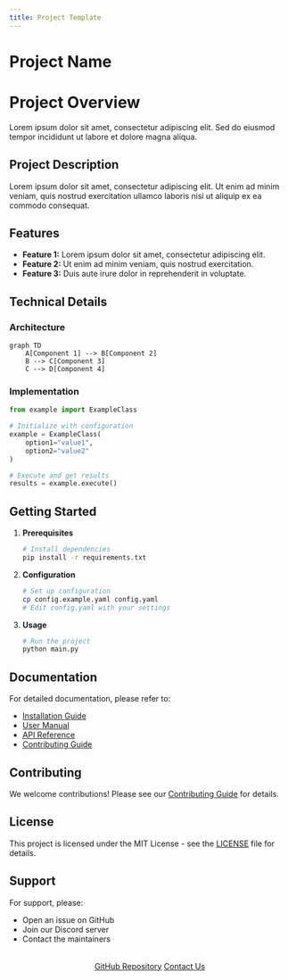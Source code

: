 ```yaml
---
title: Project Template
---
```


# Project Name

<div class="hero">
  <h1>Project Overview</h1>
  <p>Lorem ipsum dolor sit amet, consectetur adipiscing elit. Sed do eiusmod tempor incididunt ut labore et dolore magna aliqua.</p>
</div>

## Project Description

Lorem ipsum dolor sit amet, consectetur adipiscing elit. Ut enim ad minim veniam, quis nostrud exercitation ullamco laboris nisi ut aliquip ex ea commodo consequat.

## Features

- **Feature 1:** Lorem ipsum dolor sit amet, consectetur adipiscing elit.
- **Feature 2:** Ut enim ad minim veniam, quis nostrud exercitation.
- **Feature 3:** Duis aute irure dolor in reprehenderit in voluptate.

## Technical Details

### Architecture

```mermaid
graph TD
    A[Component 1] --> B[Component 2]
    B --> C[Component 3]
    C --> D[Component 4]
```

### Implementation

```python
from example import ExampleClass

# Initialize with configuration
example = ExampleClass(
    option1="value1",
    option2="value2"
)

# Execute and get results
results = example.execute()
```

## Getting Started

1. **Prerequisites**
   ```bash
   # Install dependencies
   pip install -r requirements.txt
   ```

2. **Configuration**
   ```bash
   # Set up configuration
   cp config.example.yaml config.yaml
   # Edit config.yaml with your settings
   ```

3. **Usage**
   ```bash
   # Run the project
   python main.py
   ```

## Documentation

For detailed documentation, please refer to:

- [Installation Guide](#)
- [User Manual](#)
- [API Reference](#)
- [Contributing Guide](#)

## Contributing

We welcome contributions! Please see our [Contributing Guide](#) for details.

## License

This project is licensed under the MIT License - see the [LICENSE](#) file for details.

## Support

For support, please:

- Open an issue on GitHub
- Join our Discord server
- Contact the maintainers

<div style="text-align: center; margin: 2rem 0;">
  <a href="#" class="md-button md-button--primary">GitHub Repository</a>
  <a href="/contact" class="md-button">Contact Us</a>
</div> 